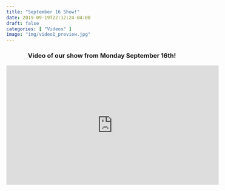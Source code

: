 ```yaml
---
title: "September 16 Show!"
date: 2019-09-19T22:12:24-04:00
draft: false
categories: [ "Videos" ]
image: "img/video1_preview.jpg" 
---
```


<center><b><h3>Video of our show from Monday September 16th!</h3></b></center>

<iframe width="560" height="315" src="https://www.youtube.com/embed/habcjd2FV-0" frameborder="0" allow="accelerometer; autoplay; encrypted-media; gyroscope; picture-in-picture" allowfullscreen></iframe>

